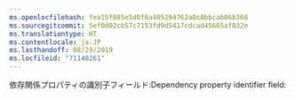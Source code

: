 ```yaml
---
ms.openlocfilehash: fea15f085e5d0f6a405294762a0c8bbcab86b368
ms.sourcegitcommit: 5ef0d02cb57c7153fd9d5417cdcad45665af832e
ms.translationtype: HT
ms.contentlocale: ja-JP
ms.lasthandoff: 08/29/2019
ms.locfileid: "71140261"
---
```

<span data-ttu-id="4d012-101">依存関係プロパティの識別子フィールド:</span><span class="sxs-lookup"><span data-stu-id="4d012-101">Dependency property identifier field:</span></span>